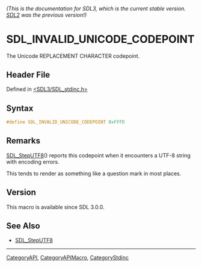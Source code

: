 ###### (This is the documentation for SDL3, which is the current stable version. [SDL2](https://wiki.libsdl.org/SDL2/) was the previous version!)
# SDL_INVALID_UNICODE_CODEPOINT

The Unicode REPLACEMENT CHARACTER codepoint.

## Header File

Defined in [<SDL3/SDL_stdinc.h>](https://github.com/libsdl-org/SDL/blob/main/include/SDL3/SDL_stdinc.h)

## Syntax

```c
#define SDL_INVALID_UNICODE_CODEPOINT 0xFFFD
```

## Remarks

[SDL_StepUTF8](SDL_StepUTF8)() reports this codepoint when it encounters a
UTF-8 string with encoding errors.

This tends to render as something like a question mark in most places.

## Version

This macro is available since SDL 3.0.0.

## See Also

- [SDL_StepUTF8](SDL_StepUTF8)

----
[CategoryAPI](CategoryAPI), [CategoryAPIMacro](CategoryAPIMacro), [CategoryStdinc](CategoryStdinc)

